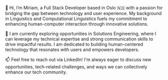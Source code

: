 👋 Hi, I’m Míriam, a Full Stack Developer based in Oslo 🇳🇴 with a passion for bridging the gap between technology and user experience. My background in Linguistics and Computational Linguistics fuels my commitment to enhancing human-computer interaction through innovative solutions.

🌟 I am currently exploring opportunities in Solutions Engineering, where I can leverage my technical expertise and strong communication skills to drive impactful results. I am dedicated to building human-centered technology that resonates with users and empowers developers.

📫 Feel free to reach out via LinkedIn! I'm always eager to discuss new opportunities, tech-related challenges, and ways we can collectively enhance our tech community.
